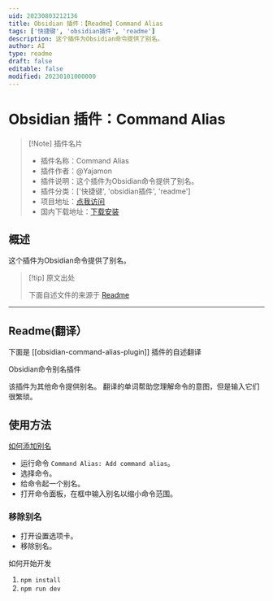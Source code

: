 ```yaml
---
uid: 20230803212136
title: Obsidian 插件：【Readme】Command Alias
tags: ['快捷键', 'obsidian插件', 'readme']
description: 这个插件为Obsidian命令提供了别名。
author: AI
type: readme
draft: false
editable: false
modified: 20230101000000
---
```


# Obsidian 插件：Command Alias

> [!Note] 插件名片
> - 插件名称：Command Alias
> - 插件作者：@Yajamon
> - 插件说明：这个插件为Obsidian命令提供了别名。
> - 插件分类：['快捷键', 'obsidian插件', 'readme']
> - 项目地址：[点我访问](https://github.com/yajamon/obsidian-command-alias-plugin)
> - 国内下载地址：[下载安装](https://pkmer.cn/products/plugin/pluginMarket/?obsidian-command-alias-plugin)

## 概述

这个插件为Obsidian命令提供了别名。



> [!tip] 原文出处
> 
>下面自述文件的来源于 [Readme](https://ghproxy.net/https://raw.githubusercontent.com/yajamon/obsidian-command-alias-plugin/master/README.md)
> 

---

## Readme(翻译）

下面是 [[obsidian-command-alias-plugin]] 插件的自述翻译



Obsidian命令别名插件

该插件为其他命令提供别名。
翻译的单词帮助您理解命令的意图，但是输入它们很繁琐。

## 使用方法

[如何添加别名](https://user-images.githubusercontent.com/6084855/167056118-0b4120d1-fd97-4c82-bad1-83981409147d.mp4)

- 运行命令 `Command Alias: Add command alias`。
- 选择命令。
- 给命令起一个别名。
- 打开命令面板，在框中输入别名以缩小命令范围。

### 移除别名

- 打开设置选项卡。
- 移除别名。

如何开始开发

1. `npm install`
2. `npm run dev`



